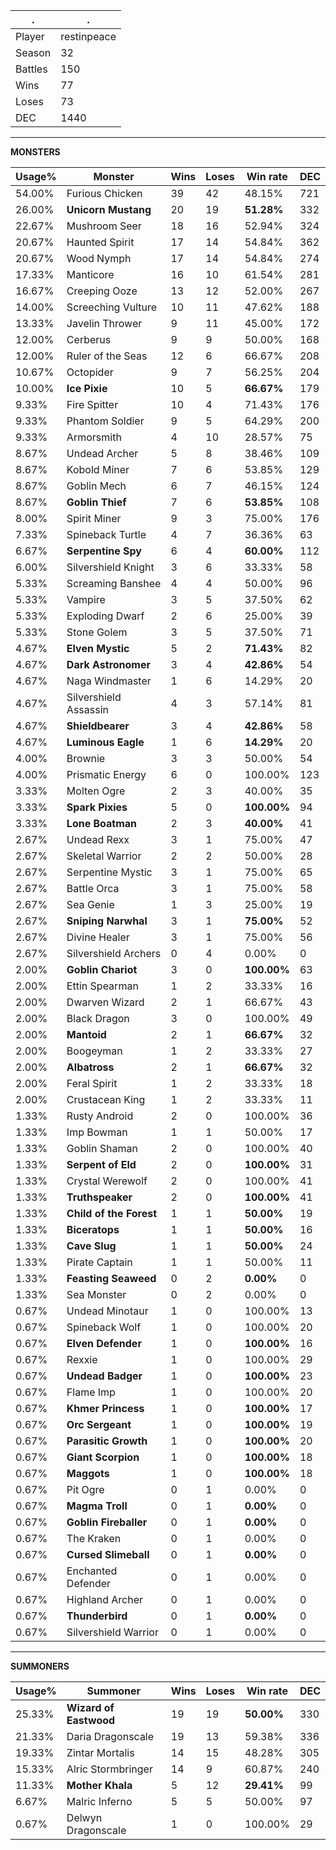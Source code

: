 .|.
|-|-
Player|restinpeace
Season|32
Battles|150
Wins|77
Loses|73
DEC|1440

---
**MONSTERS**

Usage%|Monster|Wins|Loses|Win rate|DEC|
-|-|-|-|-|-|
54.00%|Furious Chicken|39|42|48.15%|721|
26.00%|**Unicorn Mustang**|20|19|**51.28%**|332|
22.67%|Mushroom Seer|18|16|52.94%|324|
20.67%|Haunted Spirit|17|14|54.84%|362|
20.67%|Wood Nymph|17|14|54.84%|274|
17.33%|Manticore|16|10|61.54%|281|
16.67%|Creeping Ooze|13|12|52.00%|267|
14.00%|Screeching Vulture|10|11|47.62%|188|
13.33%|Javelin Thrower|9|11|45.00%|172|
12.00%|Cerberus|9|9|50.00%|168|
12.00%|Ruler of the Seas|12|6|66.67%|208|
10.67%|Octopider|9|7|56.25%|204|
10.00%|**Ice Pixie**|10|5|**66.67%**|179|
9.33%|Fire Spitter|10|4|71.43%|176|
9.33%|Phantom Soldier|9|5|64.29%|200|
9.33%|Armorsmith|4|10|28.57%|75|
8.67%|Undead Archer|5|8|38.46%|109|
8.67%|Kobold Miner|7|6|53.85%|129|
8.67%|Goblin Mech|6|7|46.15%|124|
8.67%|**Goblin Thief**|7|6|**53.85%**|108|
8.00%|Spirit Miner|9|3|75.00%|176|
7.33%|Spineback Turtle|4|7|36.36%|63|
6.67%|**Serpentine Spy**|6|4|**60.00%**|112|
6.00%|Silvershield Knight|3|6|33.33%|58|
5.33%|Screaming Banshee|4|4|50.00%|96|
5.33%|Vampire|3|5|37.50%|62|
5.33%|Exploding Dwarf|2|6|25.00%|39|
5.33%|Stone Golem|3|5|37.50%|71|
4.67%|**Elven Mystic**|5|2|**71.43%**|82|
4.67%|**Dark Astronomer**|3|4|**42.86%**|54|
4.67%|Naga Windmaster|1|6|14.29%|20|
4.67%|Silvershield Assassin|4|3|57.14%|81|
4.67%|**Shieldbearer**|3|4|**42.86%**|58|
4.67%|**Luminous Eagle**|1|6|**14.29%**|20|
4.00%|Brownie|3|3|50.00%|54|
4.00%|Prismatic Energy|6|0|100.00%|123|
3.33%|Molten Ogre|2|3|40.00%|35|
3.33%|**Spark Pixies**|5|0|**100.00%**|94|
3.33%|**Lone Boatman**|2|3|**40.00%**|41|
2.67%|Undead Rexx|3|1|75.00%|47|
2.67%|Skeletal Warrior|2|2|50.00%|28|
2.67%|Serpentine Mystic|3|1|75.00%|65|
2.67%|Battle Orca|3|1|75.00%|58|
2.67%|Sea Genie|1|3|25.00%|19|
2.67%|**Sniping Narwhal**|3|1|**75.00%**|52|
2.67%|Divine Healer|3|1|75.00%|56|
2.67%|Silvershield Archers|0|4|0.00%|0|
2.00%|**Goblin Chariot**|3|0|**100.00%**|63|
2.00%|Ettin Spearman|1|2|33.33%|16|
2.00%|Dwarven Wizard|2|1|66.67%|43|
2.00%|Black Dragon|3|0|100.00%|49|
2.00%|**Mantoid**|2|1|**66.67%**|32|
2.00%|Boogeyman|1|2|33.33%|27|
2.00%|**Albatross**|2|1|**66.67%**|32|
2.00%|Feral Spirit|1|2|33.33%|18|
2.00%|Crustacean King|1|2|33.33%|11|
1.33%|Rusty Android|2|0|100.00%|36|
1.33%|Imp Bowman|1|1|50.00%|17|
1.33%|Goblin Shaman|2|0|100.00%|40|
1.33%|**Serpent of Eld**|2|0|**100.00%**|31|
1.33%|Crystal Werewolf|2|0|100.00%|41|
1.33%|**Truthspeaker**|2|0|**100.00%**|41|
1.33%|**Child of the Forest**|1|1|**50.00%**|19|
1.33%|**Biceratops**|1|1|**50.00%**|16|
1.33%|**Cave Slug**|1|1|**50.00%**|24|
1.33%|Pirate Captain|1|1|50.00%|11|
1.33%|**Feasting Seaweed**|0|2|**0.00%**|0|
1.33%|Sea Monster|0|2|0.00%|0|
0.67%|Undead Minotaur|1|0|100.00%|13|
0.67%|Spineback Wolf|1|0|100.00%|20|
0.67%|**Elven Defender**|1|0|**100.00%**|16|
0.67%|Rexxie|1|0|100.00%|29|
0.67%|**Undead Badger**|1|0|**100.00%**|23|
0.67%|Flame Imp|1|0|100.00%|20|
0.67%|**Khmer Princess**|1|0|**100.00%**|17|
0.67%|**Orc Sergeant**|1|0|**100.00%**|19|
0.67%|**Parasitic Growth**|1|0|**100.00%**|20|
0.67%|**Giant Scorpion**|1|0|**100.00%**|18|
0.67%|**Maggots**|1|0|**100.00%**|18|
0.67%|Pit Ogre|0|1|0.00%|0|
0.67%|**Magma Troll**|0|1|**0.00%**|0|
0.67%|**Goblin Fireballer**|0|1|**0.00%**|0|
0.67%|The Kraken|0|1|0.00%|0|
0.67%|**Cursed Slimeball**|0|1|**0.00%**|0|
0.67%|Enchanted Defender|0|1|0.00%|0|
0.67%|Highland Archer|0|1|0.00%|0|
0.67%|**Thunderbird**|0|1|**0.00%**|0|
0.67%|Silvershield Warrior|0|1|0.00%|0|

---
**SUMMONERS**

Usage%|Summoner|Wins|Loses|Win rate|DEC|
-|-|-|-|-|-|
25.33%|**Wizard of Eastwood**|19|19|**50.00%**|330|
21.33%|Daria Dragonscale|19|13|59.38%|336|
19.33%|Zintar Mortalis|14|15|48.28%|305|
15.33%|Alric Stormbringer|14|9|60.87%|240|
11.33%|**Mother Khala**|5|12|**29.41%**|99|
6.67%|Malric Inferno|5|5|50.00%|97|
0.67%|Delwyn Dragonscale|1|0|100.00%|29|
